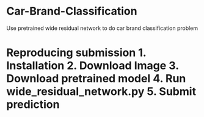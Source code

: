 # Car-Brand-Classification
Use pretrained wide residual network to do car brand classification problem

  <h1>Reproducing submission
  1. Installation
  2. Download Image
  3. Download pretrained model
  4. Run wide_residual_network.py 
  5. Submit prediction
